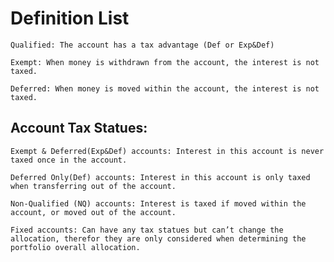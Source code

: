 # Definition List

	Qualified: The account has a tax advantage (Def or Exp&Def)

	Exempt: When money is withdrawn from the account, the interest is not taxed.

	Deferred: When money is moved within the account, the interest is not taxed.

## Account Tax Statues:

	Exempt & Deferred(Exp&Def) accounts: Interest in this account is never taxed once in the account. 

	Deferred Only(Def) accounts: Interest in this account is only taxed when transferring out of the account.  

	Non-Qualified (NQ) accounts: Interest is taxed if moved within the account, or moved out of the account. 

	Fixed accounts: Can have any tax statues but can’t change the allocation, therefor they are only considered when determining the portfolio overall allocation.
